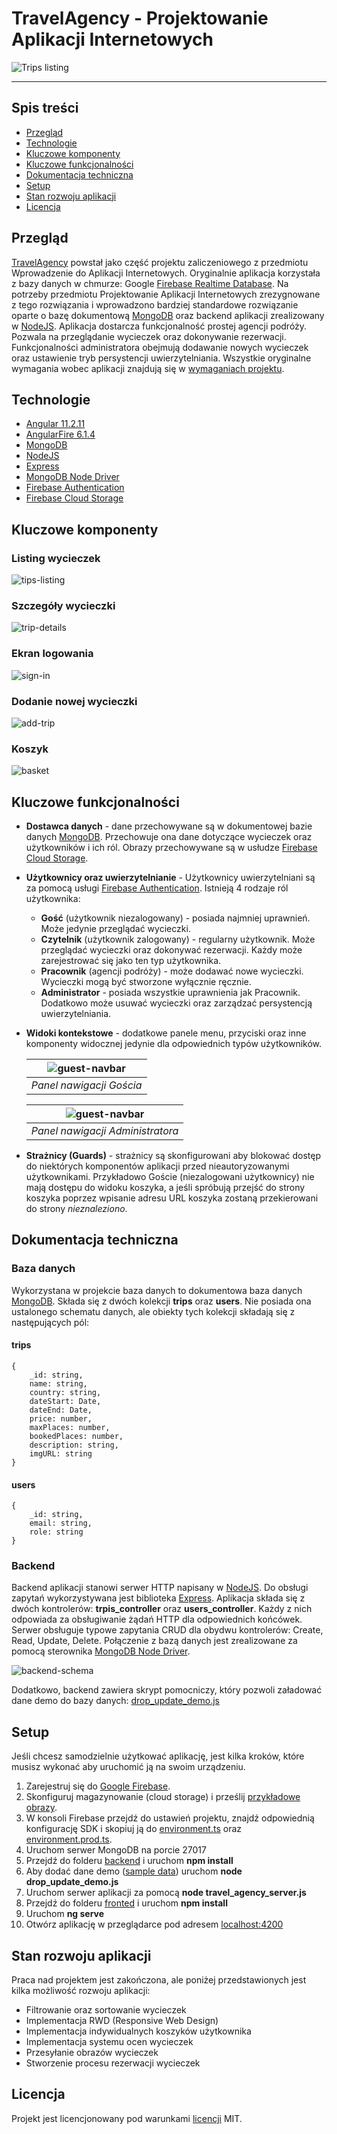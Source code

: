 # TravelAgency - Projektowanie Aplikacji Internetowych

![Trips listing](pics/trips-listing.png)

---

## Spis treści
* [Przegląd](#Przegląd)
* [Technologie](#Technologie)
* [Kluczowe komponenty](#Kluczowe-komponenty)
* [Kluczowe funkcjonalności](#Kluczowe-funkcjonalności)
* [Dokumentacja techniczna](#Dokumentacja-techniczna)
* [Setup](#Setup)
* [Stan rozwoju aplikacji](#Stan-rozwoju-aplikacji)
* [Licencja](#Licencja)

## Przegląd
[TravelAgency](https://github.com/JakubNowobilski/TravelAgency) powstał jako część projektu zaliczeniowego z przedmiotu
Wprowadzenie do Aplikacji Internetowych. Oryginalnie aplikacja korzystała z bazy danych w chmurze:
Google [Firebase Realtime Database](https://firebase.google.com/docs/database). Na potrzeby przedmiotu
Projektowanie Aplikacji Internetowych zrezygnowane z tego rozwiązania i wprowadzono bardziej standardowe rozwiązanie
oparte o bazę dokumentową [MongoDB](https://www.mongodb.com/) oraz backend aplikacji zrealizowany w
[NodeJS](https://nodejs.org/en).
Aplikacja dostarcza funkcjonalność prostej agencji podróży. Pozwala na przeglądanie wycieczek oraz dokonywanie
rezerwacji. Funkcjonalności administratora obejmują dodawanie nowych wycieczek oraz ustawienie tryb persystencji
uwierzytelniania. Wszystkie oryginalne wymagania wobec aplikacji znajdują się w [wymaganiach projektu](project_requirements.txt).


## Technologie
* [Angular 11.2.11](https://v11.angular.io/docs)
* [AngularFire 6.1.4](https://github.com/angular/angularfire)
* [MongoDB](https://www.mongodb.com/)
* [NodeJS](https://nodejs.org/en)
* [Express](https://expressjs.com/)
* [MongoDB Node Driver](https://www.mongodb.com/docs/drivers/node/current/)
* [Firebase Authentication](https://firebase.google.com/docs/auth)
* [Firebase Cloud Storage](https://firebase.google.com/docs/storage)

## Kluczowe komponenty
### Listing wycieczek
![tips-listing](pics/trips-listing.png)
   
### Szczegóły wycieczki
![trip-details](pics/trip-details.png)

### Ekran logowania
![sign-in](pics/sign-in.png)

### Dodanie nowej wycieczki
![add-trip](pics/add-trip.png)

### Koszyk
![basket](pics/basket.png)

## Kluczowe funkcjonalności
* **Dostawca danych** - dane przechowywane są w dokumentowej bazie danych [MongoDB](https://www.mongodb.com/).
Przechowuje ona dane dotyczące wycieczek oraz użytkowników i ich ról. Obrazy przechowywane są w usłudze
[Firebase Cloud Storage](https://firebase.google.com/docs/storage).
* **Użytkownicy oraz uwierzytelnianie** - Użytkownicy uwierzytelniani są za pomocą usługi
[Firebase Authentication](https://firebase.google.com/docs/auth). Istnieją 4 rodzaje ról użytkownika:
  * **Gość** (użytkownik niezalogowany) - posiada najmniej uprawnień. Może jedynie przeglądać wycieczki.
  * **Czytelnik** (użytkownik zalogowany) - regularny użytkownik. Może przeglądać wycieczki oraz dokonywać rezerwacji.
Każdy może zarejestrować się jako ten typ użytkownika.
  * **Pracownik** (agencji podróży) - może dodawać nowe wycieczki. Wycieczki mogą być stworzone wyłącznie ręcznie.
  * **Administrator** - posiada wszystkie uprawnienia jak Pracownik. Dodatkowo może usuwać wycieczki oraz zarządzać
persystencją uwierzytelniania.
* **Widoki kontekstowe** - dodatkowe panele menu, przyciski oraz inne komponenty widocznej jedynie dla odpowiednich
typów użytkowników.

  | ![guest-navbar](pics/guest-navbar.png) |
  |:--------------------------------------:|
  |        *Panel nawigacji Gościa*        |

  | ![guest-navbar](pics/admin-navbar.png) |
  |:--------------------------------------:|
  |    *Panel nawigacji Administratora*    |

* **Strażnicy (Guards)** - strażnicy są skonfigurowani aby blokować dostęp do niektórych komponentów aplikacji
przed nieautoryzowanymi użytkownikami. Przykładowo Goście (niezalogowani użytkownicy) nie mają dostępu do widoku koszyka,
a jeśli spróbują przejść do strony koszyka poprzez wpisanie adresu URL koszyka zostaną przekierowani do strony
<em>nieznaleziono</em>.

## Dokumentacja techniczna

### Baza danych
Wykorzystana w projekcie baza danych to dokumentowa baza danych [MongoDB](https://www.mongodb.com/).
Składa się z dwóch kolekcji **trips** oraz **users**. Nie posiada ona ustalonego schematu danych, ale obiekty tych
kolekcji składają się z następujących pól:
#### trips
    {
        _id: string,
        name: string,
        country: string,
        dateStart: Date,
        dateEnd: Date,
        price: number,
        maxPlaces: number,
        bookedPlaces: number,
        description: string,
        imgURL: string
    }

#### users
    {
        _id: string,
        email: string,
        role: string
    }

### Backend
Backend aplikacji stanowi serwer HTTP napisany w [NodeJS](https://nodejs.org/en). Do obsługi zapytań wykorzystywana jest
biblioteka [Express](https://expressjs.com/). Aplikacja składa się z dwóch kontrolerów: **trpis_controller** oraz
**users_controller**. Każdy z nich odpowiada za obsługiwanie żądań HTTP dla odpowiednich końcówek. Serwer obsługuje
typowe zapytania CRUD dla obydwu kontrolerów: Create, Read, Update, Delete.
Połączenie z bazą danych jest zrealizowane za pomocą sterownika
[MongoDB Node Driver](https://www.mongodb.com/docs/drivers/node/current/).

![backend-schema](pics/backend-schema.png)

Dodatkowo, backend zawiera skrypt pomocniczy, który pozwoli załadować dane demo do bazy danych:
[drop_update_demo.js](../backend/src/drop_update_demo.js)

## Setup
Jeśli chcesz samodzielnie użytkować aplikację, jest kilka kroków, które musisz wykonać aby uruchomić ją na swoim
urządzeniu.
1. Zarejestruj się do [Google Firebase](https://firebase.google.com/).
2. Skonfiguruj magazynowanie (cloud storage) i prześlij [przykładowe obrazy](assets/sample-pics).
3. W konsoli Firebase przejdź do ustawień projektu, znajdź odpowiednią konfigurację SDK i skopiuj ją do
[environment.ts](../src/environments/environment.ts) oraz [environment.prod.ts](../src/environments/environment.prod.ts).
4. Uruchom serwer MongoDB na porcie 27017
5. Przejdź do folderu [backend](../backend) i uruchom **npm install**
6. Aby dodać dane demo ([sample data](assets/sample-data.json)) uruchom **node drop_update_demo.js**
7. Uruchom serwer aplikacji za pomocą **node travel_agency_server.js**
8. Przejdź do folderu [fronted](../frontend) i uruchom **npm install**
9. Uruchom **ng serve**
10. Otwórz aplikację w przeglądarce pod adresem [localhost:4200](http://localhost:4200/)

## Stan rozwoju aplikacji

Praca nad projektem jest zakończona, ale poniżej przedstawionych jest kilka możliwość rozwoju aplikacji:
* Filtrowanie oraz sortowanie wycieczek
* Implementacja RWD (Responsive Web Design)
* Implementacja indywidualnych koszyków użytkownika
* Implementacja systemu ocen wycieczek  
* Przesyłanie obrazów wycieczek
* Stworzenie procesu rezerwacji wycieczek

## Licencja

Projekt jest licencjonowany pod warunkami [licencji](LICENSE.md) MIT.
